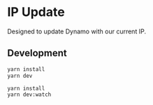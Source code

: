 # IP Update

Designed to update Dynamo with our current IP.

## Development

```sh
yarn install
yarn dev
```

```sh
yarn install
yarn dev:watch
```
